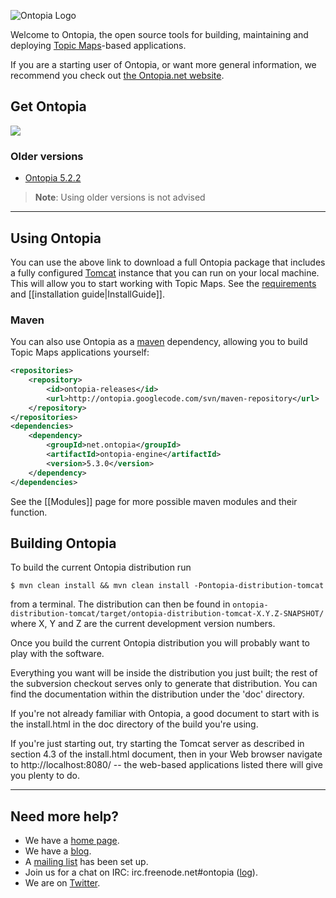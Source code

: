 ![Ontopia Logo](https://www.ontopia.net/images/logoBig.gif)

Welcome to Ontopia, the open source tools for building, maintaining and deploying 
[Topic Maps](http://en.wikipedia.org/wiki/Topic_Maps)-based applications. 

If you are a starting user of Ontopia, or want more general information, we recommend you check out 
[the Ontopia.net website](http://ontopia.net).

## Get Ontopia
[<img src="https://www.ontopia.net/images/download-button.png"/>](../releases/latest)

### Older versions
 * [Ontopia 5.2.2](../releases/tag/ontopia-5.2.2)

> **Note**: Using older versions is not advised

---

## Using Ontopia
You can use the above link to download a full Ontopia package that includes a fully configured 
[Tomcat](http://tomcat.apache.org/) instance that you can run on your local machine. This will allow you to start 
working with Topic Maps. See the [requirements](./InstallGuide#Requirements) and [[installation guide|InstallGuide]].

### Maven
You can also use Ontopia as a [maven](https://maven.apache.org/) dependency, allowing you to build Topic Maps 
applications yourself:
```xml
<repositories>
    <repository>
        <id>ontopia-releases</id>
        <url>http://ontopia.googlecode.com/svn/maven-repository</url>
    </repository>
</repositories>
<dependencies>
    <dependency>
        <groupId>net.ontopia</groupId>
        <artifactId>ontopia-engine</artifactId>
        <version>5.3.0</version>
    </dependency>
</dependencies>
````
See the [[Modules]] page for more possible maven modules and their function.

## Building Ontopia
To build the current Ontopia distribution run

```
$ mvn clean install && mvn clean install -Pontopia-distribution-tomcat
```

from a terminal. The distribution can then be found in 
`ontopia-distribution-tomcat/target/ontopia-distribution-tomcat-X.Y.Z-SNAPSHOT/`
where X, Y and Z are the current development version numbers.

Once you build the current Ontopia distribution you will probably 
want to play with the software.

Everything you want will be inside the distribution you just built;
the rest of the subversion checkout serves only to generate that
distribution. You can find the documentation within the distribution 
under the 'doc' directory.

If you're not already familiar with Ontopia, a good document to start
with is the install.html in the doc directory of the build you're
using.

If you're just starting out, try starting the Tomcat server as
described in section 4.3 of the install.html document, then in your
Web browser navigate to http://localhost:8080/ -- the web-based
applications listed there will give you plenty to do.

---

## Need more help?
* We have a [home page](http://www.ontopia.net).
* We have a [blog](http://ontopia.wordpress.com/).
* A [mailing list](http://groups.google.com/group/ontopia) has been set up.
* Join us for a chat on IRC: irc.freenode.net#ontopia ([log](http://logs.subjektzentrisch.de/ontopia/)).
* We are on [Twitter](http://twitter.com/ontopia).


